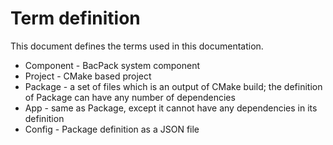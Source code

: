 # Term definition

This document defines the terms used in this documentation.

 - Component - BacPack system component
 - Project - CMake based project
 - Package - a set of files which is an output of CMake build; the definition of Package can
 have any number of dependencies
 - App - same as Package, except it cannot have any dependencies in its definition
 - Config - Package definition as a JSON file

